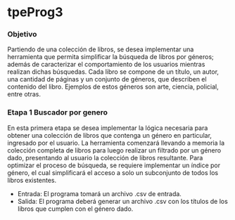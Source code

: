 # tpeProg3
### Objetivo
Partiendo de una colección de libros, se desea implementar una herramienta que permita
simplificar la búsqueda de libros por géneros; además de caracterizar el comportamiento de
los usuarios mientras realizan dichas búsquedas.
Cada libro se compone de un título, un autor, una cantidad de páginas y un conjunto de
géneros, que describen el contenido del libro. Ejemplos de estos géneros son arte, ciencia,
policial, entre otras.

### Etapa 1 Buscador por genero
En esta primera etapa se desea implementar la lógica necesaria para obtener una colección
de libros que contenga un género en particular, ingresado por el usuario.
La herramienta comenzará llevando a memoria la colección completa de libros para luego
realizar un filtrado por un género dado, presentando al usuario la colección de libros
resultante.
Para optimizar el proceso de búsqueda, se requiere implementar un índice por género, el
cual simplificará el acceso a solo un subconjunto de todos los libros existentes.

- Entrada: El programa tomará un archivo .csv de entrada.
- Salida: El programa deberá generar un archivo .csv con los títulos de los libros que cumplen
con el género dado.
